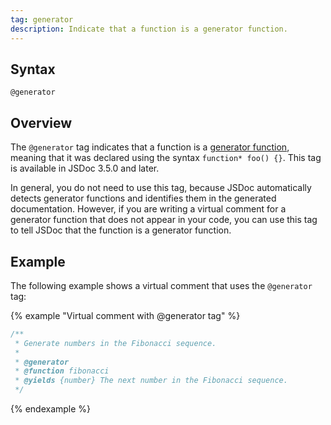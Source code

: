 ```yaml
---
tag: generator
description: Indicate that a function is a generator function.
---
```


## Syntax

`@generator`


## Overview

The `@generator` tag indicates that a function is a [generator function][generator], meaning that it
was declared using the syntax `function* foo() {}`. This tag is available in JSDoc 3.5.0 and later.

In general, you do not need to use this tag, because JSDoc automatically detects generator functions
and identifies them in the generated documentation. However, if you are writing a virtual comment
for a generator function that does not appear in your code, you can use this tag to tell JSDoc that
the function is a generator function.

[generator]: https://developer.mozilla.org/en-US/docs/Web/JavaScript/Reference/Statements/function*


## Example

The following example shows a virtual comment that uses the `@generator` tag:

{% example "Virtual comment with @generator tag" %}

```js
/**
 * Generate numbers in the Fibonacci sequence.
 *
 * @generator
 * @function fibonacci
 * @yields {number} The next number in the Fibonacci sequence.
 */
```

{% endexample %}
